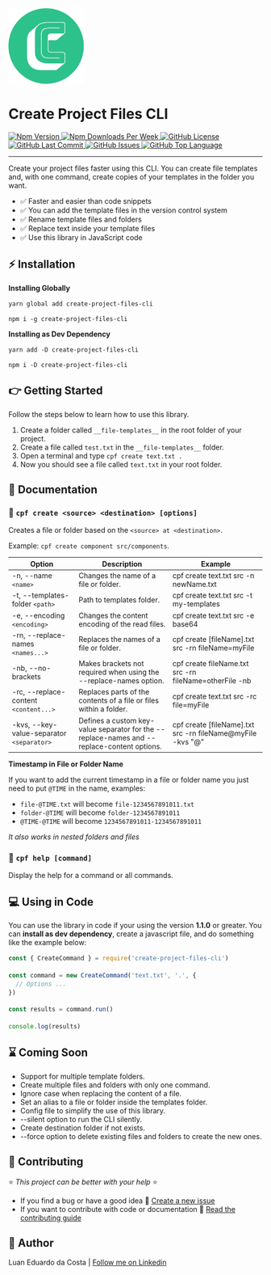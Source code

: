 <div>
  <img src="/resources/LogoRound.png" width="150px" height="150px" alt="Project Logo">

  <h1>Create Project Files CLI</h1>

  <div>
    <a href="https://www.npmjs.com/package/create-project-files-cli">
      <img alt="Npm Version" src="https://img.shields.io/npm/v/create-project-files-cli">
    </a>
    <a href="https://www.npmjs.com/package/create-project-files-cli">
      <img alt="Npm Downloads Per Week" src="https://img.shields.io/npm/dw/create-project-files-cli">
    </a>
    <a href="https://github.com/LuanEdCosta/create-project-files-cli/blob/master/LICENSE">
      <img alt="GitHub License" src="https://img.shields.io/github/license/luanedcosta/create-project-files-cli.svg">
    </a>
    <a href="https://github.com/luanedcosta/create-project-files-cli/commits/master">
      <img alt="GitHub Last Commit" src="https://img.shields.io/github/last-commit/luanedcosta/create-project-files-cli.svg">
    </a>
    <a href="https://github.com/luanedcosta/create-project-files-cli/issues">
      <img alt="GitHub Issues" src="https://img.shields.io/github/issues/luanedcosta/create-project-files-cli.svg">
    </a>
    <a href="https://github.com/LuanEdCosta/create-project-files-cli/tree/master/src">
      <img alt="GitHub Top Language" src="https://img.shields.io/github/languages/top/luanedcosta/create-project-files-cli.svg">
    </a>
  </div>
</div>

---

Create your project files faster using this CLI. You can create file templates and, with one command, create copies of your templates in the folder you want.

- :white_check_mark: Faster and easier than code snippets
- :white_check_mark: You can add the template files in the version control system
- :white_check_mark: Rename template files and folders
- :white_check_mark: Replace text inside your template files
- :white_check_mark: Use this library in JavaScript code

## :zap: Installation

**Installing Globally**

```
yarn global add create-project-files-cli
```

```
npm i -g create-project-files-cli
```

**Installing as Dev Dependency**

```
yarn add -D create-project-files-cli
```

```
npm i -D create-project-files-cli
```

## :point_right: Getting Started

Follow the steps below to learn how to use this library.

1. Create a folder called `__file-templates__` in the root folder of your project.
2. Create a file called `test.txt` in the `__file-templates__` folder.
3. Open a terminal and type `cpf create text.txt .`
4. Now you should see a file called `text.txt` in your root folder.

## :page_facing_up: Documentation

### :large_blue_circle: `cpf create <source> <destination> [options]`

Creates a file or folder based on the `<source> at <destination>`.

Example: `cpf create component src/components`. 

| Option                                    | Description                                                                                 | Example                                                    |
| ----------------------------------------- | ------------------------------------------------------------------------------------------- | ---------------------------------------------------------- |
| -n, --name `<name>`                       | Changes the name of a file or folder.                                                       | cpf create text.txt src -n newName.txt                     |
| -t, --templates-folder `<path>`           | Path to templates folder.                                                                   | cpf create text.txt src -t my-templates                    |
| -e, --encoding `<encoding>`               | Changes the content encoding of the read files.                                             | cpf create text.txt src -e base64                          |
| -rn, --replace-names `<names...>`         | Replaces the names of a file or folder.                                                     | cpf create [fileName].txt src -rn fileName=myFile          |
| -nb, --no-brackets                        | Makes brackets not required when using the --replace-names option.                          | cpf create fileName.txt src -rn fileName=otherFile -nb     |
| -rc, --replace-content `<content...>`     | Replaces parts of the contents of a file or files within a folder.                          | cpf create text.txt src -rc file=myFile                    |
| -kvs, --key-value-separator `<separator>` | Defines a custom key-value separator for the --replace-names and --replace-content options. | cpf create [fileName].txt src -rn fileName@myFile -kvs "@" |

**Timestamp in File or Folder Name**

If you want to add the current timestamp in a file or folder name you just need to put `@TIME` in the name, examples:

- `file-@TIME.txt` will become `file-1234567891011.txt`
- `folder-@TIME` will become `folder-1234567891011`
- `@TIME-@TIME` will become `1234567891011-1234567891011`

_It also works in nested folders and files_

### :large_blue_circle: `cpf help [command]`

Display the help for a command or all commands.

## :computer: Using in Code

You can use the library in code if your using the version **1.1.0** or greater. You can **install as dev dependency**, create a javascript file, and do something like the example below:

```js
const { CreateCommand } = require('create-project-files-cli')

const command = new CreateCommand('text.txt', '.', {
  // Options ...
})

const results = command.run()

console.log(results)
```

## :hourglass: Coming Soon

- Support for multiple template folders.
- Create multiple files and folders with only one command.
- Ignore case when replacing the content of a file.
- Set an alias to a file or folder inside the templates folder.
- Config file to simplify the use of this library.
- --silent option to run the CLI silently.
- Create destination folder if not exists.
- --force option to delete existing files and folders to create the new ones.

## :handshake: Contributing

:star: _This project can be better with your help_ :star:

- If you find a bug or have a good idea :small_blue_diamond: [Create a new issue](https://github.com/LuanEdCosta/create-project-files-cli/issues)
- If you want to contribute with code or documentation :small_blue_diamond: [Read the contributing guide](/CONTRIBUTING.md)

## :man: Author

Luan Eduardo da Costa | [Follow me on Linkedin](https://www.linkedin.com/in/luaneducosta/)
